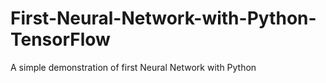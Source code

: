 # First-Neural-Network-with-Python-TensorFlow
A simple demonstration of first Neural Network with Python
